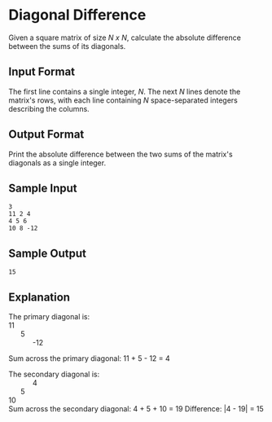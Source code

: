 # Diagonal Difference

Given a square matrix of size _N x N_, calculate the absolute difference between the sums of its diagonals.

## Input Format

The first line contains a single integer, _N_. The next _N_ lines denote the matrix's rows, with each line containing _N_ space-separated integers describing the columns.

## Output Format

Print the absolute difference between the two sums of the matrix's diagonals as a single integer.

## Sample Input
```
3
11 2 4
4 5 6
10 8 -12
```
## Sample Output
```
15
```
## Explanation

The primary diagonal is:  
11  
&nbsp;&nbsp;&nbsp;&nbsp;&nbsp;&nbsp;5  
&nbsp;&nbsp;&nbsp;&nbsp;&nbsp;&nbsp;&nbsp;&nbsp;&nbsp;&nbsp;&nbsp;&nbsp;-12

Sum across the primary diagonal: 11 + 5 - 12 = 4

The secondary diagonal is:  
&nbsp;&nbsp;&nbsp;&nbsp;&nbsp;&nbsp;&nbsp;&nbsp;&nbsp;&nbsp;&nbsp;&nbsp;4  
&nbsp;&nbsp;&nbsp;&nbsp;&nbsp;&nbsp;5  
10  
Sum across the secondary diagonal: 4 + 5 + 10 = 19
Difference: |4 - 19| = 15